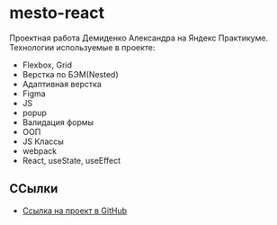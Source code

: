 # mesto-react
Проектная работа Демиденко Александра на Яндекс Практикуме.
Технологии используемые в проекте:
* Flexbox, Grid
* Верстка по БЭМ(Nested)
* Адаптивная верстка
* Figma
* JS
* popup
* Валидация формы
* ООП
* JS Классы
* webpack
* React, useState, useEffect

## ССылки
* [Ссылка на проект в GitHub](https://alvde-site.github.io/mesto)
